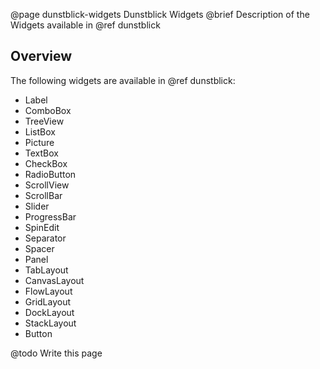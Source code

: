 @page dunstblick-widgets Dunstblick Widgets
@brief Description of the Widgets available in @ref dunstblick

## Overview

The following widgets are available in @ref dunstblick:

- Label
- ComboBox
- TreeView
- ListBox
- Picture
- TextBox
- CheckBox
- RadioButton
- ScrollView
- ScrollBar
- Slider
- ProgressBar
- SpinEdit
- Separator
- Spacer
- Panel
- TabLayout
- CanvasLayout
- FlowLayout
- GridLayout
- DockLayout
- StackLayout
- Button

@todo Write this page
